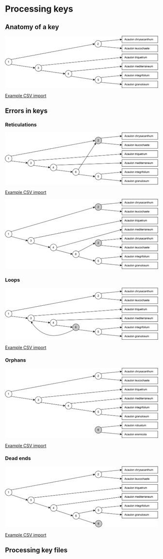 # Processing keys

## Anatomy of a key

![](./media/decision-tree-no-errors.drawio.svg) 

[Example CSV import](./examples/key-import-example.csv)

## Errors in keys

### Reticulations

![](./media/decision-tree-reticulation.drawio.svg)

[Example CSV import](./examples/key-import-reticulation-example.csv)

![](./media/decision-tree-reticulation-resolved.drawio.svg)


### Loops

![](./media/decision-tree-loop.drawio.svg)

[Example CSV import](./examples/key-import-loop-example.csv)


### Orphans

![](./media/decision-tree-orphan.drawio.svg)

[Example CSV import](./examples/key-import-orphan-example.csv)


### Dead ends

![](./media/decision-tree-dead-end.drawio.svg)

[Example CSV import](./examples/key-import-dead-end-example.csv)


## Processing key files
